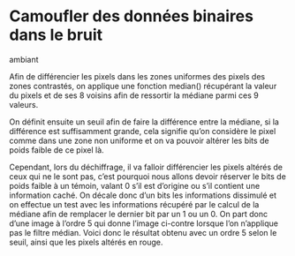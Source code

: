# Camoufler des données binaires dans le bruit
ambiant

Afin de différencier les pixels dans les zones uniformes des pixels des zones contrastés, on applique une fonction median() récupérant la valeur du pixels et de ses 8 voisins afin de ressortir la médiane parmi ces 9 valeurs.

On définit ensuite un seuil afin de faire la différence entre la médiane, si la différence est suffisamment grande, cela signifie qu’on considère le pixel comme dans une zone non uniforme et on va pouvoir altérer les bits de poids faible de ce pixel là.

Cependant, lors du déchiffrage, il va falloir différencier les
pixels altérés de ceux qui ne le sont pas, c’est pourquoi nous
allons devoir réserver le bits de poids faible à un témoin,
valant 0 s’il est d’origine ou s’il contient une information
caché.
On décale donc d’un bits les informations dissimulé et on
effectue un test avec les informations récupéré par le calcul de
la médiane afin de remplacer le dernier bit par un 1 ou un 0.
On part donc d’une
image à l’ordre 5
qui donne l’image
ci-contre lorsque
l’on n’applique pas
le filtre médian.
Voici donc le
résultat obtenu avec
un ordre 5 selon le
seuil, ainsi que les
pixels altérés en
rouge.
